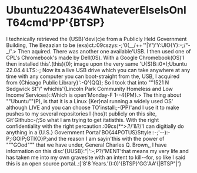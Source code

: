 # Ubuntu2204364WhateverElseIsOnIT64cmd'PP'{BTSP}
I technically retrieved the {USB}'devi(c)e from a Publicly Held Government Building, The Bezazian to be (exa)ct.:09cszys:-;'0(__/++'"|Y')'Y:UIO{Y}:-;/"-_/'.> Then aquired. There was another one available'USB. I then used one of CPL's Chromebook's made by Dell(0S). With a Google Chromebook(OS)'I then installed this'.(this)(0); image upon the very same 'U{S}B::0*);Ubuntu 22.04.4 LTS:-; Now its a live USB drive which you can take anywhere at any time with any computer you can boot-straight from the, USB, I acquired from {Chicago Public Library}':-Q'{QQ}; So I took that into ""1521 N Sedgwick St"/' whichis'{Lincoln Park Community Homeless and Low Income'Services}::Which is open'Monday-F 1--4{PM}.> The thing about ""Ubuntu""(P), is that it is a Linux {Ker}nal running a widely used OS' although LIVE and you can choose TO'install:;-(PP)'and I use it to make pushes to my several repositories I {hos}t publicly on this site, Git'Github::-/;So what I am trying to get itatisthis. With the right confidentiality with the right percaution.:09cs(*^>.?/'<t>&?/'I can digitially do anything in a {U.S.} Government Portal'BO{44POTUS}Sttyle::-;'--):-P;:GOIP;GTI{O}P;and the reason I am sayin'this with the power of """GOod""" that we have under, General Charles Q. Brown,, I have information on this disc'{UUSB}:"|':-;P?/'MENT'that means my very life and has taken me into my own gravesite with an intent to kill--for, so like I said this is an open source portal..:['8'8 Years.')):0)'{BTSP}'GG'AA'{|BTSP"|'}
